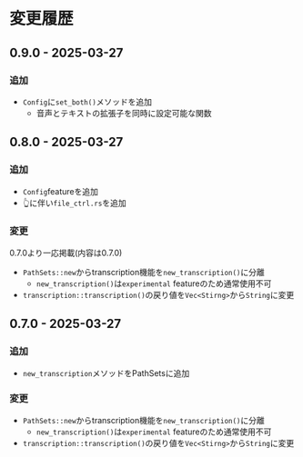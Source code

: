 # 変更履歴

## 0.9.0 - 2025-03-27

### 追加

- `Config`に`set_both()`メソッドを追加
  - 音声とテキストの拡張子を同時に設定可能な関数

## 0.8.0 - 2025-03-27

### 追加

- `Config`featureを追加
- 👆に伴い`file_ctrl.rs`を追加

### 変更

0.7.0より一応掲載(内容は0.7.0)

- `PathSets::new`からtranscription機能を`new_transcription()`に分離
  - `new_transcription()`は`experimental` featureのため通常使用不可
- `transcription::transcription()`の戻り値を`Vec<Stirng>`から`String`に変更

## 0.7.0 - 2025-03-27

### 追加

- `new_transcription`メソッドをPathSetsに追加

### 変更

- `PathSets::new`からtranscription機能を`new_transcription()`に分離
  - `new_transcription()`は`experimental` featureのため通常使用不可
- `transcription::transcription()`の戻り値を`Vec<Stirng>`から`String`に変更
